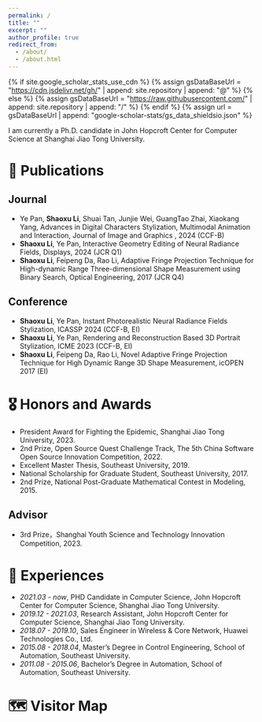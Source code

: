 ```yaml
---
permalink: /
title: ""
excerpt: ""
author_profile: true
redirect_from: 
  - /about/
  - /about.html
---
```


{% if site.google_scholar_stats_use_cdn %}
{% assign gsDataBaseUrl = "https://cdn.jsdelivr.net/gh/" | append: site.repository | append: "@" %}
{% else %}
{% assign gsDataBaseUrl = "https://raw.githubusercontent.com/" | append: site.repository | append: "/" %}
{% endif %}
{% assign url = gsDataBaseUrl | append: "google-scholar-stats/gs_data_shieldsio.json" %}

<span class='anchor' id='about-me'></span>

I am currently a Ph.D. candidate in John Hopcroft Center for Computer Science at Shanghai Jiao Tong University.



# 📝 Publications 
## Journal
- Ye Pan, **Shaoxu Li**, Shuai Tan, Junjie Wei, GuangTao Zhai, Xiaokang Yang, Advances in Digital Characters Stylization, Multimodal Animation and Interaction, Journal of Image and Graphics
, 2024 (CCF-B)
- **Shaoxu Li**, Ye Pan, Interactive Geometry Editing of Neural Radiance Fields, Displays, 2024 (JCR Q1)
- **Shaoxu Li**, Feipeng Da, Rao Li, Adaptive Fringe Projection Technique for High-dynamic Range Three-dimensional Shape
Measurement using Binary Search, Optical Engineering, 2017 (JCR Q4)

## Conference
- **Shaoxu Li**, Ye Pan, Instant Photorealistic Neural Radiance Fields Stylization, ICASSP 2024 (CCF-B, EI)
- **Shaoxu Li**, Ye Pan, Rendering and Reconstruction Based 3D Portrait Stylization, ICME 2023 (CCF-B, EI)
- **Shaoxu Li**, Feipeng Da, Rao Li, Novel Adaptive Fringe Projection Technique for High Dynamic Range 3D Shape Measurement, icOPEN 2017 (EI)
  
# 🎖 Honors and Awards
- President Award for Fighting the Epidemic, Shanghai Jiao Tong University, 2023.
- 2nd Prize, Open Source Quest Challenge Track, The 5th China Software Open Source Innovation Competition, 2022.
- Excellent Master Thesis, Southeast University, 2019.
- National Scholarship for Graduate Student, Southeast University, 2017.
- 2nd Prize, National Post-Graduate Mathematical Contest in Modeling, 2015.

## Advisor
 - 3rd Prize，Shanghai Youth Science and Technology Innovation Competition, 2023.

# 📖 Experiences
- *2021.03 - now*, PHD Candidate in Computer Science, John Hopcroft Center for Computer Science, Shanghai Jiao Tong University.
- *2019.12 - 2021.03*, Research Assistant, John Hopcroft Center for Computer Science, Shanghai Jiao Tong University.
- *2018.07 - 2019.10*, Sales Engineer in Wireless & Core Network, Huawei Technologies Co., Ltd.
- *2015.08 - 2018.04*, Master’s Degree in Control Engineering, School of Automation, Southeast University.
- *2011.08 - 2015.06*, Bachelor’s Degree in Automation, School of Automation, Southeast University.

# 🗺️ Visitor Map
<script type="text/javascript" src="//rf.revolvermaps.com/0/0/6.js?i=5zb2forz1mf&amp;m=7&amp;c=e63100&amp;cr1=ffffff&amp;f=arial&amp;l=0&amp;bv=90&amp;lx=-420&amp;ly=420&amp;hi=20&amp;he=7&amp;hc=a8ddff&amp;rs=80" async="async"></script>


